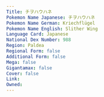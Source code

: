```yaml
---
﻿Title: チヲハウハネ
Pokemon Name Japanese: チヲハウハネ
Pokemon Name German: Kriechflügel
Pokemon Name English: Slither Wing
Language Card: Japanese
National Dex Number: 988
Region: Paldea
Regional Form: false
Additional Form: false
Mega: false
Gigantamax: false
Cover: false
Link: 
Owned: 
---
```

